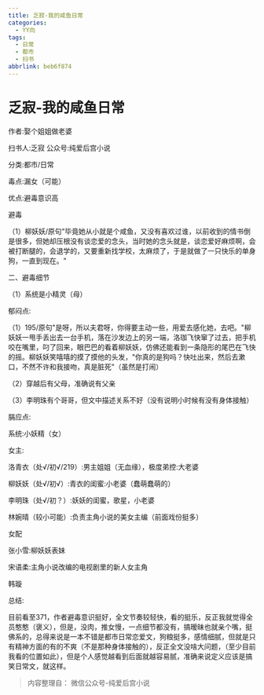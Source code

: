 ```yaml
---
title: 乏寂-我的咸鱼日常
categories:
  - YY向
tags:
  - 日常
  - 都市
  - 扫书
abbrlink: beb6f874
---
```

# 乏寂-我的咸鱼日常
作者:娶个姐姐做老婆

扫书人:乏寂 公众号:纯爱后宫小说

分类:都市/日常

毒点:漏女（可能）

优点:避毒意识高

避毒

（1）柳妖妖/原句"毕竟她从小就是个咸鱼，又没有喜欢过谁，以前收到的情书倒是很多，但她却压根没有谈恋爱的念头，当时她的念头就是，谈恋爱好麻烦啊，会被打断腿的，会退学的，又要重新找学校，太麻烦了，于是就做了一只快乐的单身狗，一直到现在。"

二、避毒细节

（1）系统是小精灵（母）

郁闷点:

（1）195/原句"是呀，所以夫君呀，你得要主动一些，用爱去感化她，去吧。"柳妖妖一甩手丢出去一台手机，落在沙发边上的另一端，洛珈飞快窜了过去，把手机咬在嘴里，叼了回来，眼巴巴的看着柳妖妖，仿佛还能看到一条隐形的尾巴在飞快的摇。柳妖妖笑嘻嘻的摸了摸他的头发，"你真的是狗吗？快吐出来，然后去漱口，不然不许和我接吻，真是脏死"（虽然是打闹）

（2）穿越后有父母，准确说有父亲

（3）李明珠有个哥哥，但文中描述关系不好（没有说明小时候有没有身体接触）

膈应点:

系统:小妖精（女）

女主:

洛青衣（处√/初√/219）:男主姐姐（无血缘），极度弟控:大老婆

柳妖妖（处√/初√）:青衣的闺蜜:小老婆（蠢萌蠢萌的）

李明珠（处√/初？）:妖妖的闺蜜，歌星，小老婆

林婉晴（较小可能）:负责主角小说的美女主编（前面戏份挺多）

女配

张小雪:柳妖妖表妹

宋语柔:主角小说改编的电视剧里的新人女主角

韩璇

总结:

目前看至371，作者避毒意识挺好，全文节奏较轻快，看的挺乐，反正我就觉得全员憨憨（褒义），但是，没肉，推女慢，一点细节都没有，搞暧昧也就亲个嘴，挺佛系的，总得来说是一本不错是都市日常恋爱文，狗粮挺多，感情细腻，但就是只有精神方面的有的不爽（不是那种身体接触的），反正全文没啥大问题，（至少目前我看的位置如此），但是个人感觉越看到后面就越容易腻，准确来说定义应该是搞笑日常文，就这样。


> 内容整理自： 微信公众号-纯爱后宫小说